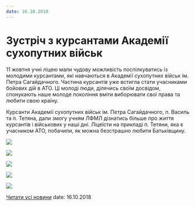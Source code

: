 ```yaml
---
date: 16.10.2018
---
```

# Зустріч з курсантами Академії сухопутних військ

11 жовтня учні ліцею мали чудову можливість поспілкуватись із молодими курсантами, які навчаються в Академії сухопутних військ ім. Петра Сагайдачного. Частина курсантів уже встигла стати учасниками бойових дій в АТО. Ці молоді люди, ділячись своїм досвідом, спонукають наше молоде покоління вміти виборювати свої права та любити свою країну.

Курсанти Академії сухопутних військ ім. Петра Сагайдачного, п. Василь та п. Тетяна, дали змогу учням ЛФМЛ дізнатись більше про життя курсантів і військових у наші дні. Ліцеїсти на прикладі п. Тетяни, яка є учасником АТО, побачили, як можна безстрашно любити Батьківщину.

![](/images/blog/зустріч-з-курсантами-академії-сухопутних-військ/urok1.jpg)

![](/images/blog/зустріч-з-курсантами-академії-сухопутних-військ/urok2.jpg)

![](/images/blog/зустріч-з-курсантами-академії-сухопутних-військ/urok5.jpg)

![](/images/blog/зустріч-з-курсантами-академії-сухопутних-військ/urok4.jpg)

![](/images/blog/зустріч-з-курсантами-академії-сухопутних-військ/urok3.jpg)

[](/)[](/)

[Читати усі новини](/news)
date: 16.10.2018
